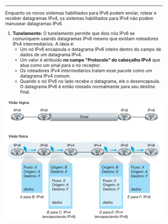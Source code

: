 
---

Enquanto os novos sistemas habilitados para IPv6 podem enviar, rotear e receber datagramas IPv4, os sistemas habilitados para IPv4 não podem manusear datagramas IPv6. 

1. **Tunelamento:** O tunelamento permite que dois nós IPv6 se comuniquem usando datagramas IPv6 mesmo que existam roteadores IPv4 intermediários. A ideia é:
    - Um nó IPv6 encapsula o datagrama IPv6 inteiro dentro do campo de dados de um datagrama IPv4. 
    - Um valor é atribuído **no campo "Protocolo" do cabeçalho IPv4** que atua como um sinal para o nó receptor.
    - Os roteadores IPv4 intermediários tratam esse pacote como um datagrama IPv4 comum.
    - Quando o nó IPv6 no lado recebe o datagrama, ele o desencapsula. O datagrama IPv6 é então roteado normalmente para seu destino final.

![Pasted image 20250531084114](../../attachments/Pasted%20image%2020250531084114.png)